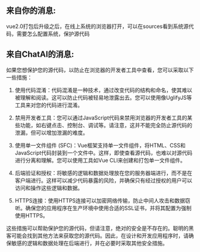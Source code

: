 ## 来自你的消息:
vue2.0打包后升级之后，在线上系统的浏览器打开，可以在sources看到系统源代码，需要怎么配置系统，保护源代码

## 来自ChatAI的消息:
如果您想保护您的源代码，以防止在浏览器的开发者工具中查看，您可以采取以下一些措施：

1. 使用代码混淆：代码混淆是一种技术，通过改变代码的结构和命名，使其难以被理解和阅读。这可以防止代码被轻易地泄露出去。您可以使用像UglifyJS等工具来对您的代码进行混淆。

2. 禁用开发者工具：您可以通过JavaScript代码来禁用浏览器的开发者工具的某些功能，如右键点击、控制台、调试等。请注意，这并不能完全防止源代码的泄漏，但可以增加泄漏的难度。

3. 使用单一文件组件 (SFC)：Vue框架支持单一文件组件，将HTML、CSS和JavaScript代码封装到一个文件中。这样，即使查看源代码，也难以对源代码进行分离和理解。您可以使用工具如Vue CLI来创建和打包单一文件组件。

4. 后端验证和授权：将敏感的逻辑和数据处理放在您的服务器端进行，而不是在客户端进行。这样可以减少代码暴露的风险，并确保只有经过授权的用户可以访问和操作这些逻辑和数据。

5. HTTPS连接：使用HTTPS连接可以加密网络传输，防止中间人攻击和数据窃听。确保您的应用程序在生产环境中使用合适的SSL证书，并将其配置为强制使用HTTPS。

这些措施可以帮助保护您的源代码，但请注意，绝对的安全是不存在的。聪明的黑客可能会找到其他方法来获取您的源代码。因此，在设计和开发应用程序时，请确保敏感的逻辑和数据处理在后端进行，并在必要时采取其他安全措施。

